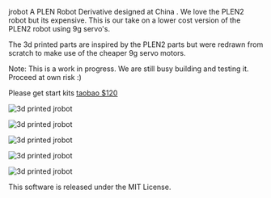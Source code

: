 jrobot
A PLEN Robot Derivative designed at China . We love the PLEN2 robot but its expensive. This is our take on a lower cost version of the PLEN2 robot using 9g servo's.

The 3d printed parts are inspired by the PLEN2 parts but were redrawn from scratch to make use of the cheaper 9g servo motors.

Note: This is a work in progress. We are still busy building and testing it. Proceed at own risk :)

Please get start kits [taobao $120](https://item.taobao.com/item.htm?spm=a230r.1.14.28.0Gwvvy&id=531972040644&ns=1&abbucket=7#detail)


![3d printed jrobot](https://github.com/junbowu/jrobot/blob/master/images/jrobot-1.jpg)

![3d printed jrobot](https://github.com/junbowu/jrobot/blob/master/images/jrobot-2.jpg)

![3d printed jrobot](https://github.com/junbowu/jrobot/blob/master/images/jrobot-3.jpg)

![3d printed jrobot](https://github.com/junbowu/jrobot/blob/master/images/jrobot-4.jpg)

![3d printed jrobot](https://github.com/junbowu/jrobot/blob/master/images/jrobot-5.jpg)

This software is released under the MIT License.